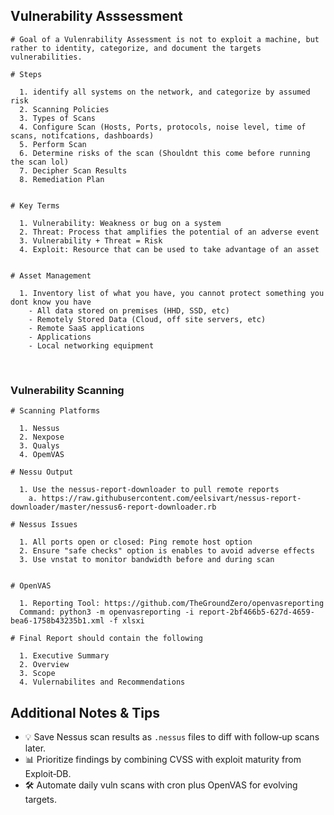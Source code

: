## Vulnerability Asssessment

```
# Goal of a Vulenrability Assessment is not to exploit a machine, but rather to identity, categorize, and document the targets vulnerabilities.

# Steps

  1. identify all systems on the network, and categorize by assumed risk
  2. Scanning Policies
  3. Types of Scans
  4. Configure Scan (Hosts, Ports, protocols, noise level, time of scans, notifcations, dashboards)
  5. Perform Scan
  6. Determine risks of the scan (Shouldnt this come before running the scan lol)
  7. Decipher Scan Results
  8. Remediation Plan


# Key Terms

  1. Vulnerability: Weakness or bug on a system
  2. Threat: Process that amplifies the potential of an adverse event
  3. Vulnerability + Threat = Risk
  4. Exploit: Resource that can be used to take advantage of an asset


# Asset Management

  1. Inventory list of what you have, you cannot protect something you dont know you have
    - All data stored on premises (HHD, SSD, etc)
    - Remotely Stored Data (Cloud, off site servers, etc)
    - Remote SaaS applications
    - Applications
    - Local networking equipment
```

<br>

### Vulnerability Scanning

```
# Scanning Platforms

  1. Nessus
  2. Nexpose
  3. Qualys
  4. OpemVAS

# Nessu Output

  1. Use the nessus-report-downloader to pull remote reports
    a. https://raw.githubusercontent.com/eelsivart/nessus-report-downloader/master/nessus6-report-downloader.rb

# Nessus Issues

  1. All ports open or closed: Ping remote host option
  2. Ensure "safe checks" option is enables to avoid adverse effects
  3. Use vnstat to monitor bandwidth before and during scan


# OpenVAS

  1. Reporting Tool: https://github.com/TheGroundZero/openvasreporting
  Command: python3 -m openvasreporting -i report-2bf466b5-627d-4659-bea6-1758b43235b1.xml -f xlsxi

# Final Report should contain the following

  1. Executive Summary
  2. Overview
  3. Scope
  4. Vulernabilites and Recommendations
```

## Additional Notes & Tips

- 💡 Save Nessus scan results as `.nessus` files to diff with follow‑up scans later.
- 📊 Prioritize findings by combining CVSS with exploit maturity from Exploit‑DB.
- 🛠️ Automate daily vuln scans with cron plus OpenVAS for evolving targets.
